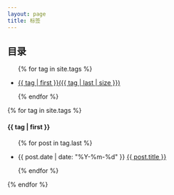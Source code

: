 ```yaml
---
layout: page
title: 标签
---
```


<h2>目录</h2>
<ul>
    {% for tag in site.tags %}
    <li>
        <p><a href="#{{ tag | first }}" title="view allposts">{{ tag | first }}({{ tag | last | size }})</a></p>
    </li>
    {% endfor %}
</ul>

{% for tag in site.tags %}

<h4 id="{{ tag | first }}">{{ tag | first }}</h4>
<ul>
    {% for post in tag.last %}
        <li>
            <p>{{ post.date | date: "%Y-%m-%d" }} <a href="{{ post.url }}">{{ post.title }}</a></p>
        </li>
    {% endfor %}
</ul>
{% endfor %}